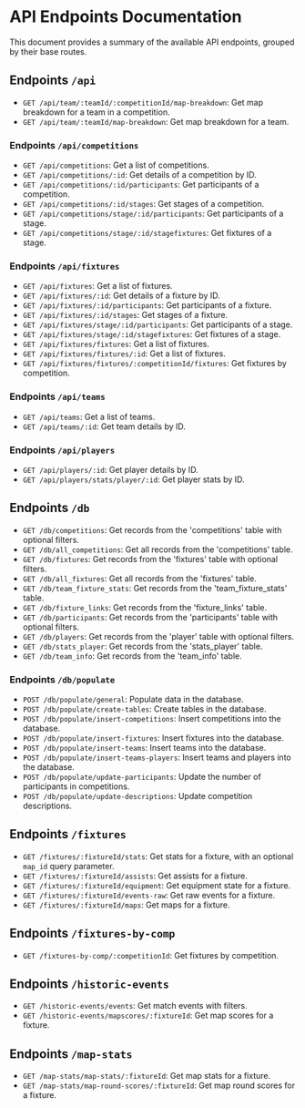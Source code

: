 # API Endpoints Documentation

This document provides a summary of the available API endpoints, grouped by their base routes.

## Endpoints `/api`

- `GET /api/team/:teamId/:competitionId/map-breakdown`: Get map breakdown for a team in a competition.
- `GET /api/team/:teamId/map-breakdown`: Get map breakdown for a team.

### Endpoints `/api/competitions`

- `GET /api/competitions`: Get a list of competitions.
- `GET /api/competitions/:id`: Get details of a competition by ID.
- `GET /api/competitions/:id/participants`: Get participants of a competition.
- `GET /api/competitions/:id/stages`: Get stages of a competition.
- `GET /api/competitions/stage/:id/participants`: Get participants of a stage.
- `GET /api/competitions/stage/:id/stagefixtures`: Get fixtures of a stage.

### Endpoints `/api/fixtures`

- `GET /api/fixtures`: Get a list of fixtures.
- `GET /api/fixtures/:id`: Get details of a fixture by ID.
- `GET /api/fixtures/:id/participants`: Get participants of a fixture.
- `GET /api/fixtures/:id/stages`: Get stages of a fixture.
- `GET /api/fixtures/stage/:id/participants`: Get participants of a stage.
- `GET /api/fixtures/stage/:id/stagefixtures`: Get fixtures of a stage.
- `GET /api/fixtures/fixtures`: Get a list of fixtures.
- `GET /api/fixtures/fixtures/:id`: Get a list of fixtures.
- `GET /api/fixtures/fixtures/:competitionId/fixtures`: Get fixtures by competition.

### Endpoints `/api/teams`

- `GET /api/teams`: Get a list of teams.
- `GET /api/teams/:id`: Get team details by ID.

### Endpoints `/api/players`

- `GET /api/players/:id`: Get player details by ID.
- `GET /api/players/stats/player/:id`: Get player stats by ID.

## Endpoints `/db`

- `GET /db/competitions`: Get records from the 'competitions' table with optional filters.
- `GET /db/all_competitions`: Get all records from the 'competitions' table.
- `GET /db/fixtures`: Get records from the 'fixtures' table with optional filters.
- `GET /db/all_fixtures`: Get all records from the 'fixtures' table.
- `GET /db/team_fixture_stats`: Get records from the 'team_fixture_stats' table.
- `GET /db/fixture_links`: Get records from the 'fixture_links' table.
- `GET /db/participants`: Get records from the 'participants' table with optional filters.
- `GET /db/players`: Get records from the 'player' table with optional filters.
- `GET /db/stats_player`: Get records from the 'stats_player' table.
- `GET /db/team_info`: Get records from the 'team_info' table.

### Endpoints `/db/populate`

- `POST /db/populate/general`: Populate data in the database.
- `POST /db/populate/create-tables`: Create tables in the database.
- `POST /db/populate/insert-competitions`: Insert competitions into the database.
- `POST /db/populate/insert-fixtures`: Insert fixtures into the database.
- `POST /db/populate/insert-teams`: Insert teams into the database.
- `POST /db/populate/insert-teams-players`: Insert teams and players into the database.
- `POST /db/populate/update-participants`: Update the number of participants in competitions.
- `POST /db/populate/update-descriptions`: Update competition descriptions.

## Endpoints `/fixtures`

- `GET /fixtures/:fixtureId/stats`: Get stats for a fixture, with an optional `map_id` query parameter.
- `GET /fixtures/:fixtureId/assists`: Get assists for a fixture.
- `GET /fixtures/:fixtureId/equipment`: Get equipment state for a fixture.
- `GET /fixtures/:fixtureId/events-raw`: Get raw events for a fixture.
- `GET /fixtures/:fixtureId/maps`: Get maps for a fixture.

## Endpoints `/fixtures-by-comp`

- `GET /fixtures-by-comp/:competitionId`: Get fixtures by competition.

## Endpoints `/historic-events`

- `GET /historic-events/events`: Get match events with filters.
- `GET /historic-events/mapscores/:fixtureId`: Get map scores for a fixture.

## Endpoints `/map-stats`

- `GET /map-stats/map-stats/:fixtureId`: Get map stats for a fixture.
- `GET /map-stats/map-round-scores/:fixtureId`: Get map round scores for a fixture.
